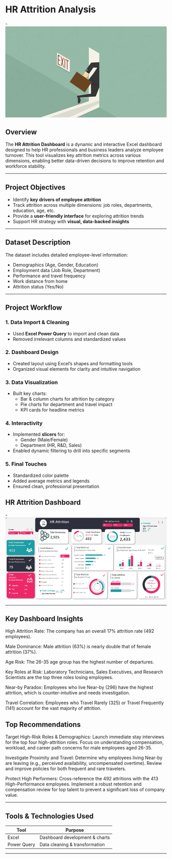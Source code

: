 #  HR Attrition Analysis

-![Dashboard View](https://github.com/Shaadink/Hr-Attrition-Analysis-excel-dashboard-/blob/main/HR%20attrition%20imagr.png)


##  Overview

The **HR Attrition Dashboard** is a dynamic and interactive Excel dashboard designed to help HR professionals and business leaders analyze employee turnover. This tool visualizes key attrition metrics across various dimensions, enabling better data-driven decisions to improve retention and workforce stability.

---

##  Project Objectives

- Identify **key drivers of employee attrition**
- Track attrition across multiple dimensions: job roles, departments, education, age, etc.
- Provide a **user-friendly interface** for exploring attrition trends
- Support HR strategy with **visual, data-backed insights**

---

##  Dataset Description

The dataset includes detailed employee-level information:

-  Demographics (Age, Gender, Education)
-  Employment data (Job Role, Department)
-  Performance and travel frequency
-  Work distance from home
-  Attrition status (Yes/No)

---

##  Project Workflow

### 1. **Data Import & Cleaning**
- Used **Excel Power Query** to import and clean data
- Removed irrelevant columns and standardized values

### 2. **Dashboard Design**
- Created layout using Excel’s shapes and formatting tools
- Organized visual elements for clarity and intuitive navigation

### 3. **Data Visualization**
- Built key charts:
  - Bar & column charts for attrition by category
  - Pie charts for department and travel impact
  - KPI cards for headline metrics

### 4. **Interactivity**
- Implemented **slicers** for:
  - Gender (Male/Female)
  - Department (HR, R&D, Sales)
- Enabled dynamic filtering to drill into specific segments

### 5. **Final Touches**
- Standardized color palette
- Added average metrics and legends
- Ensured clean, professional presentation

##  HR Attrition Dashboard

-![Dashboard View](https://github.com/Shaadink/Hr-Attrition-Analysis-excel-dashboard-/blob/main/Hr%20attrition%20analysis%20dashboard.png)

---

##  Key Dashboard Insights

High Attrition Rate: The company has an overall 17% attrition rate (492 employees).

Male Dominance: Male attrition (63%) is nearly double that of female attrition (37%).

Age Risk: The 26-35 age group has the highest number of departures.

Key Roles at Risk: Laboratory Technicians, Sales Executives, and Research Scientists are the top three roles losing employees.

Near-by Paradox: Employees who live Near-by (296) have the highest attrition, which is counter-intuitive and needs investigation.

Travel Correlation: Employees who Travel Rarely (325) or Travel Frequently (141) account for the vast majority of attrition.

 ## Top Recommendations
 
Target High-Risk Roles & Demographics: Launch immediate stay interviews for the top four high-attrition roles. Focus on understanding compensation, workload, and career path concerns for male employees aged 26-35.

Investigate Proximity and Travel: Determine why employees living Near-by are leaving (e.g., perceived availability, uncompensated overtime). Review and improve policies for both frequent and rare travelers.

Protect High Performers: Cross-reference the 492 attritions with the 413 High-Performance employees. Implement a robust retention and compensation review for top talent to prevent a significant loss of company value.

---

##  Tools & Technologies Used

| Tool        | Purpose                        |
|-------------|--------------------------------|
| Excel       | Dashboard development & charts |
| Power Query | Data cleaning & transformation ||








---



